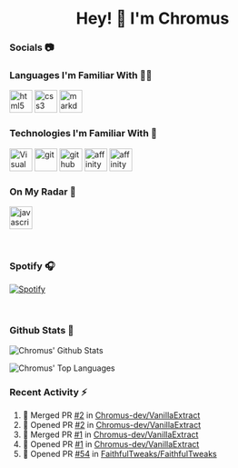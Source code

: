 <!-- My Links/Socials -->
[stats]: https://github.com/anuraghazra/github-readme-stats
[vanillaextract]: https://discord.io/vanillaextract
[website]: https://chromus-dev.github.io
[youtube]: https://www.youtube.com/channel/UCF9UXPuVNxAqHAdK1O-xI-w
[spotify]: https://open.spotify.com/user/csf5ivmzarxnrbpfi18vbe4id

<!-- Languages -->
[html]: https://en.wikipedia.org/wiki/HTML
[css]: https://en.wikipedia.org/wiki/CSS
[markdown]: https://www.markdownguide.org/

<!-- Tools -->
[vscode]: https://code.visualstudio.com/
[github]: https://www.github.com/
[git]: https://git-scm.com/
[afdesigner]: https://affinity.serif.com/en-us/designer/
[afphoto]: https://affinity.serif.com/en-us/photo/


<!-- Radar -->
[javascript]: https://en.wikipedia.org/wiki/JavaScript

<!-- Title -->
<h1 align="center">Hey! 👋 I'm Chromus</h1>

### Socials 📷

### Languages I'm Familiar With 👨‍💻
[<img src="https://devicons.github.io/devicon/devicon.git/icons/html5/html5-original-wordmark.svg" alt="html5" width="40" height="40"/>][html]
[<img src="https://devicons.github.io/devicon/devicon.git/icons/css3/css3-original-wordmark.svg" alt="css3" width="40" height="40"/>][css]
[<img src="https://cdn.onlinewebfonts.com/svg/img_2398.svg" alt="markdown" width="40" height="40"/>][markdown]

### Technologies I'm Familiar With 🔧
[<img src="https://upload.wikimedia.org/wikipedia/commons/thumb/9/9a/Visual_Studio_Code_1.35_icon.svg/1024px-Visual_Studio_Code_1.35_icon.svg.png" alt="Visual Studio Code" width="40" height="40"/>][vscode]
[<img src="https://www.vectorlogo.zone/logos/git-scm/git-scm-icon.svg" alt="git" width="40" height="40"/>][git]
[<img src="https://devicon.dev/devicon.git/icons/github/github-original.svg" alt="github" width="40" height="40"/>][github]
[<img src="https://upload.wikimedia.org/wikipedia/commons/9/9e/Affinity_designer_icon_2019.png" alt="affinity designer" width="40" height="40"/>][afdesigner]
[<img src="https://upload.wikimedia.org/wikipedia/commons/9/9c/Affinity_Photo_icon.png" alt="affinity designer" width="40" height="40"/>][afphoto]

### On My Radar 🔎
[<img src="https://devicons.github.io/devicon/devicon.git/icons/javascript/javascript-original.svg" alt="javascript" width="40" height="40"/>][javascript]

<br>

### Spotify 🎧
[![Spotify](https://novatorem-b1zrxxjw6.vercel.app/api/spotify)](https://open.spotify.com/user/csf5ivmzarxnrbpfi18vbe4id)

<br>

### Github Stats 📄
![Chromus' Github Stats](https://github-readme-stats.vercel.app/api?username=Chromus-dev&theme=vue&count_private=true&show_icons=true)

![Chromus' Top Languages](https://github-readme-stats.vercel.app/api/top-langs/?username=Chromus-dev&layout=compact&theme=vue)

### Recent Activity ⚡
<!--START_SECTION:activity-->
1. 🎉 Merged PR [#2](https://github.com/Chromus-dev/VanillaExtract/pull/2) in [Chromus-dev/VanillaExtract](https://github.com/Chromus-dev/VanillaExtract)
2. 💪 Opened PR [#2](https://github.com/Chromus-dev/VanillaExtract/pull/2) in [Chromus-dev/VanillaExtract](https://github.com/Chromus-dev/VanillaExtract)
3. 🎉 Merged PR [#1](https://github.com/Chromus-dev/VanillaExtract/pull/1) in [Chromus-dev/VanillaExtract](https://github.com/Chromus-dev/VanillaExtract)
4. 💪 Opened PR [#1](https://github.com/Chromus-dev/VanillaExtract/pull/1) in [Chromus-dev/VanillaExtract](https://github.com/Chromus-dev/VanillaExtract)
5. 💪 Opened PR [#54](https://github.com/FaithfulTweaks/FaithfulTweaks/pull/54) in [FaithfulTweaks/FaithfulTweaks](https://github.com/FaithfulTweaks/FaithfulTweaks)
<!--END_SECTION:activity-->

